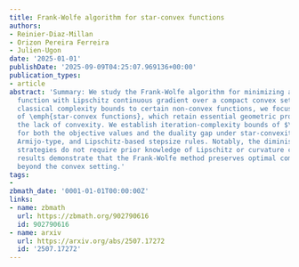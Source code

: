 ```yaml
---
title: Frank-Wolfe algorithm for star-convex functions
authors:
- Reinier-Diaz-Millan
- Orizon Pereira Ferreira
- Julien-Ugon
date: '2025-01-01'
publishDate: '2025-09-09T04:25:07.969136+00:00'
publication_types:
- article
abstract: 'Summary: We study the Frank-Wolfe algorithm for minimizing a differentiable
  function with Lipschitz continuous gradient over a compact convex set. To extend
  classical complexity bounds to certain non-convex functions, we focus on the class
  of \emph{star-convex functions}, which retain essential geometric properties despite
  the lack of convexity. We establish iteration-complexity bounds of $\mathcal{O}(1/k)$
  for both the objective values and the duality gap under star-convexity, using diminishing,
  Armijo-type, and Lipschitz-based stepsize rules. Notably, the diminishing and Armijo
  strategies do not require prior knowledge of Lipschitz or curvature constants. These
  results demonstrate that the Frank-Wolfe method preserves optimal complexity guarantees
  beyond the convex setting.'
tags:
- 
zbmath_date: '0001-01-01T00:00:00Z'
links:
- name: zbmath
  url: https://zbmath.org/902790616
  id: 902790616
- name: arxiv
  url: https://arxiv.org/abs/2507.17272
  id: '2507.17272'
---
```

